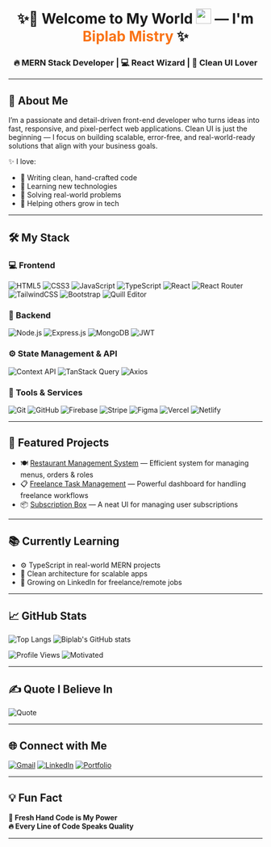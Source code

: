 <h1 align="center">✨🚀 Welcome to My World <img width="30px" src="https://em-content.zobj.net/source/animated-noto-color-emoji/356/waving-hand_1f44b.gif"/> — I'm <span style="color:#f97316">Biplab Mistry</span> ✨</h1>
<h3 align="center">🔥 MERN Stack Developer | 💻 React Wizard | 🎯 Clean UI Lover</h3>

---

## 🚀 About Me

I’m a passionate and detail-driven front-end developer who turns ideas into fast, responsive, and pixel-perfect web applications. Clean UI is just the beginning — I focus on building scalable, error-free, and real-world-ready solutions that align with your business goals.

✨ I love:
- 🧼 Writing clean, hand-crafted code
- 🧠 Learning new technologies
- 🧩 Solving real-world problems
- 🤝 Helping others grow in tech

---

## 🛠️ My Stack

### 💻 Frontend
![HTML5](https://img.shields.io/badge/HTML5-E34F26?style=for-the-badge&logo=html5&logoColor=white)
![CSS3](https://img.shields.io/badge/CSS3-1572B6?style=for-the-badge&logo=css3&logoColor=white)
![JavaScript](https://img.shields.io/badge/JavaScript-F7DF1E?style=for-the-badge&logo=javascript&logoColor=black)
![TypeScript](https://img.shields.io/badge/TypeScript-3178C6?style=for-the-badge&logo=typescript&logoColor=white)
![React](https://img.shields.io/badge/React-20232a?style=for-the-badge&logo=react&logoColor=61DAFB)
![React Router](https://img.shields.io/badge/React_Router-CA4245?style=for-the-badge&logo=react-router&logoColor=white)
![TailwindCSS](https://img.shields.io/badge/TailwindCSS-38B2AC?style=for-the-badge&logo=tailwind-css&logoColor=white)
![Bootstrap](https://img.shields.io/badge/Bootstrap-563D7C?style=for-the-badge&logo=bootstrap&logoColor=white)
![Quill Editor](https://img.shields.io/badge/React_Quill-FFCE00?style=for-the-badge&logo=quill&logoColor=black)

### 🧠 Backend
![Node.js](https://img.shields.io/badge/Node.js-6DA55F?style=for-the-badge&logo=node.js&logoColor=white)
![Express.js](https://img.shields.io/badge/Express.js-404D59?style=for-the-badge&logo=express&logoColor=white)
![MongoDB](https://img.shields.io/badge/MongoDB-4EA94B?style=for-the-badge&logo=mongodb&logoColor=white)
![JWT](https://img.shields.io/badge/JWT-000000?style=for-the-badge&logo=jsonwebtokens&logoColor=white)

### ⚙️ State Management & API
![Context API](https://img.shields.io/badge/Context_API-61DAFB?style=for-the-badge&logo=react&logoColor=black)
![TanStack Query](https://img.shields.io/badge/TanStack_Query-FF4154?style=for-the-badge&logo=react-query&logoColor=white)
![Axios](https://img.shields.io/badge/Axios-5A29E4?style=for-the-badge&logo=axios&logoColor=white)

### 🧰 Tools & Services
![Git](https://img.shields.io/badge/Git-F05032?style=for-the-badge&logo=git&logoColor=white)
![GitHub](https://img.shields.io/badge/GitHub-181717?style=for-the-badge&logo=github&logoColor=white)
![Firebase](https://img.shields.io/badge/Firebase-039BE5?style=for-the-badge&logo=firebase)
![Stripe](https://img.shields.io/badge/Stripe-008CDD?style=for-the-badge&logo=stripe&logoColor=white)
![Figma](https://img.shields.io/badge/Figma-F24E1E?style=for-the-badge&logo=figma&logoColor=white)
![Vercel](https://img.shields.io/badge/Vercel-000000?style=for-the-badge&logo=vercel&logoColor=white)
![Netlify](https://img.shields.io/badge/Netlify-00C7B7?style=for-the-badge&logo=netlify&logoColor=white)

---

## 📌 Featured Projects

- 🍽️ [Restaurant Management System](https://restaurant-management-ad302.web.app/) — Efficient system for managing menus, orders & roles
- 📋 [Freelance Task Management](https://freelance-task-598e5.web.app/) — Powerful dashboard for handling freelance workflows
- 📦 [Subscription Box](https://subscription-box-ff435.web.app/) — A neat UI for managing user subscriptions

---

## 📚 Currently Learning

- ⚙️ TypeScript in real-world MERN projects
- 🧩 Clean architecture for scalable apps
- 🚀 Growing on LinkedIn for freelance/remote jobs

---

## 📈 GitHub Stats

![Top Langs](https://github-readme-stats.vercel.app/api/top-langs/?username=devbiplabmistry&layout=compact&theme=radical&hide_border=true)
![Biplab's GitHub stats](https://github-readme-stats.vercel.app/api?username=devbiplabmistry&show_icons=true&theme=radical&hide_border=true)

![Profile Views](https://komarev.com/ghpvc/?username=devbiplabmistry&color=blueviolet&style=flat-square)
![Motivated](https://img.shields.io/badge/Code--Lover-💖_React-blueviolet?style=flat-square)

---

## ✍️ Quote I Believe In

![Quote](https://quotes-github-readme.vercel.app/api?type=horizontal&theme=tokyonight)

---

## 🌐 Connect with Me

[![Gmail](https://img.shields.io/badge/Gmail-D14836?style=for-the-badge&logo=gmail&logoColor=white)](mailto:bmistry0908@gmail.com)
[![LinkedIn](https://img.shields.io/badge/LinkedIn-0077B5?style=for-the-badge&logo=linkedin&logoColor=white)](https://www.linkedin.com/in/biplabmistry/)
[![Portfolio](https://img.shields.io/badge/Portfolio-FF7139?style=for-the-badge&logo=firefox&logoColor=white)](https://transcendent-manatee-bff2dd.netlify.app/)

---

## 💡 Fun Fact

**💪 Fresh Hand Code is My Power**  
**🔥 Every Line of Code Speaks Quality**

---

<!-- Made with ❤️ by Biplab Mistry -->
